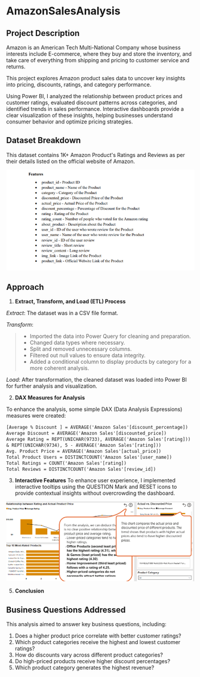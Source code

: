 # AmazonSalesAnalysis

## Project Description

Amazon is an American Tech Multi-National Company whose business interests include E-commerce, 
where they buy and store the inventory, and take care of everything from shipping and pricing to customer 
service and returns. 

This project explores Amazon product sales data to uncover key insights into pricing, discounts, ratings, and category performance. 

Using Power BI, I analyzed the relationship between product prices and customer ratings, evaluated discount patterns across categories, and identified trends in sales performance. Interactive dashboards provide a clear visualization of these insights, helping businesses understand consumer behavior and optimize pricing strategies.

## Dataset Breakdown

This dataset contains 1K+ Amazon Product's Ratings and Reviews as per their details listed on the official website of Amazon.

![Dataset_Features](https://github.com/OlanikeCJ/AmazonSalesAnalysis/blob/main/Dataset%20features.png?raw=true)

## Approach
1. **Extract, Transform, and Load (ETL) Process**
   
*Extract*: The dataset was in a CSV file format.

*Transform*:
> * Imported the data into Power Query for cleaning and preparation.
> * Changed data types where necessary.
> * Split and removed unnecessary columns.
> * Filtered out null values to ensure data integrity.
> * Added a conditional column to display products by category for a more coherent analysis.

*Load*: After transformation, the cleaned dataset was loaded into Power BI for further analysis and visualization.



2. **DAX Measures for Analysis**
   
To enhance the analysis, some simple DAX (Data Analysis Expressions) measures were created:

```DAX
[Average % Discount ] = AVERAGE('Amazon Sales'[discount_percentage])
Average Discount = AVERAGE('Amazon Sales'[discounted_price])
Average Rating = REPT(UNICHAR(9733), AVERAGE('Amazon Sales'[rating])) & REPT(UNICHAR(9734), 5 - AVERAGE('Amazon Sales'[rating]))
Avg. Product Price = AVERAGE('Amazon Sales'[actual_price])
Total Product Users = DISTINCTCOUNT('Amazon Sales'[user_name])
Total Ratings = COUNT('Amazon Sales'[rating])
Total Reviews = DISTINCTCOUNT('Amazon Sales'[review_id])
```

3. **Interactive Features**
   To enhance user experience, I implemented interactive tooltips using the QUESTION Mark and RESET icons to provide contextual insights without overcrowding the dashboard.

![Insights](https://github.com/OlanikeCJ/AmazonSalesAnalysis/blob/main/Insights-amazon.png?raw=true)

5. **Conclusion**
## Business Questions Addressed
This analysis aimed to answer key business questions, including:

1. Does a higher product price correlate with better customer ratings?
2. Which product categories receive the highest and lowest customer ratings?
3. How do discounts vary across different product categories?
4. Do high-priced products receive higher discount percentages?
5. Which product category generates the highest revenue?




